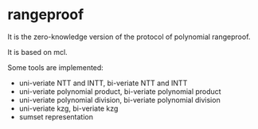 # rangeproof

It is the zero-knowledge version of the protocol of polynomial rangeproof.

It is based on mcl. 

Some tools are implemented:

- uni-veriate NTT and INTT, bi-veriate NTT and INTT
- uni-veriate polynomial product, bi-veriate polynomial product
- uni-veriate polynomial division, bi-veriate polynomial division
- uni-veriate kzg, bi-veriate kzg
- sumset representation

